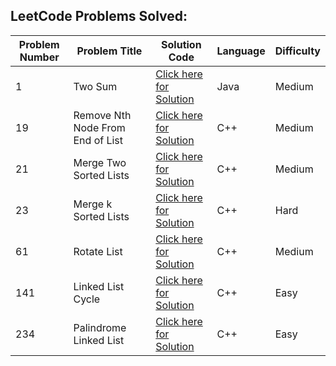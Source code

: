 ## LeetCode Problems Solved:

|  Problem Number  |  Problem Title  |  Solution Code  |  Language  |  Difficulty  |
|------------------|-----------------|----------------|------------|--------------|
| 1 | Two Sum | <a href="https://github.com/Kumar-laxmi/Competitive_Programming/blob/main/LeetCode/1-LeetCode.java">Click here for Solution</a> | Java | Medium |
| 19 | Remove Nth Node From End of List | <a href="https://github.com/Kumar-laxmi/Competitive_Programming/blob/main/LeetCode/19-LeetCode.cpp">Click here for Solution</a> | C++ | Medium |
| 21 | Merge Two Sorted Lists | <a href="https://github.com/Kumar-laxmi/Competitive_Programming/blob/main/LeetCode/21-LeetCode.cpp">Click here for Solution</a> | C++ | Medium |
| 23 | Merge k Sorted Lists | <a href="https://github.com/Kumar-laxmi/Competitive_Programming/blob/main/LeetCode/23-LeetCode.cpp">Click here for Solution</a> | C++ | Hard |
| 61 | Rotate List | <a href="https://github.com/Kumar-laxmi/Competitive_Programming/blob/main/LeetCode/61-LeetCode.cpp">Click here for Solution</a> | C++ | Medium |
| 141 | Linked List Cycle | <a href="https://github.com/Kumar-laxmi/Competitive_Programming/blob/main/LeetCode/141-LeetCode.cpp">Click here for Solution</a> | C++ | Easy |
| 234 | Palindrome Linked List | <a href="https://github.com/Kumar-laxmi/Competitive_Programming/blob/main/LeetCode/234-LeetCode.cpp">Click here for Solution</a> | C++ | Easy |
